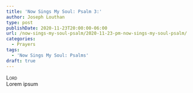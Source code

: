 ```yaml
---
title: 'Now Sings My Soul: Psalm 3:'
author: Joseph Louthan
type: post
publishDate: 2020-11-23T20:00:00-06:00
url: /now-sings-my-soul-psalm/2020-11-23-pm-now-sings-my-soul-psalm/
categories:
  - Prayers
tags:
  - 'Now Sings My Soul: Psalms'
draft: true
---
```


</pre>
<div style="font-variant: small-caps;">Lord</div>
Lorem ipsum
</pre>
